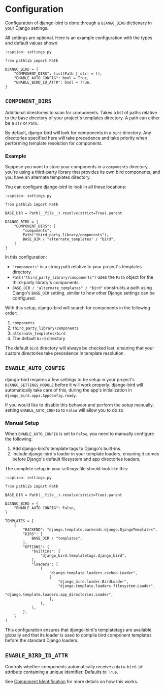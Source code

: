 # Configuration

Configuration of django-bird is done through a `DJANGO_BIRD` dictionary in your Django settings.

All settings are optional. Here is an example configuration with the types and default values shown:

```{code-block} python
:caption: settings.py

from pathlib import Path

DJANGO_BIRD = {
    "COMPONENT_DIRS": list[Path | str] = [],
    "ENABLE_AUTO_CONFIG": bool = True,
    "ENABLE_BIRD_ID_ATTR": bool = True,
}
```

## `COMPONENT_DIRS`

Additional directories to scan for components. Takes a list of paths relative to the base directory of your project's templates directory. A path can either be a `str` or `Path`.

By default, django-bird will look for components in a `bird` directory. Any directories specified here will take precedence and take priority when performing template resolution for components.

### Example

Suppose you want to store your components in a `components` directory, you're using a third-party library that provides its own bird components, and you have an alternate templates directory.

You can configure django-bird to look in all these locations:

```{code-block} python
:caption: settings.py

from pathlib import Path

BASE_DIR = Path(__file__).resolve(strict=True).parent

DJANGO_BIRD = {
    "COMPONENT_DIRS": [
        "components",
        Path("third_party_library/components"),
        BASE_DIR / "alternate_templates" / "bird",
    ]
}
```

In this configuration:

- `"components"` is a string path relative to your project's templates directory.
- `Path("third_party_library/components")` uses the `Path` object for the third-party library's components.
- `BASE_DIR / "alternate_templates" / "bird"` constructs a path using Django's `BASE_DIR` setting, similar to how other Django settings can be configured.

With this setup, django-bird will search for components in the following order:

1. `components`
2. `third_party_library/components`
3. `alternate_templates/bird`
4. The default `bird` directory

The default `bird` directory will always be checked last, ensuring that your custom directories take precedence in template resolution.

## `ENABLE_AUTO_CONFIG`

django-bird requires a few settings to be setup in your project's `DJANGO_SETTINGS_MODULE` before it will work properly. django-bird will automatically take care of this, during the app's initialization in `django_bird.apps.AppConfig.ready`.

If you would like to disable this behavior and perform the setup manually, setting `ENABLE_AUTO_CONFIG` to `False` will allow you to do so.

### Manual Setup

When `ENABLE_AUTO_CONFIG` is set to `False`, you need to manually configure the following:

1. Add django-bird's template tags to Django's built-ins.
2. Include django-bird's loader in your template loaders, ensuring it comes before Django's default filesystem and app directories loaders.

The complete setup in your settings file should look like this:

```{code-block} python
:caption: settings.py

from pathlib import Path

BASE_DIR = Path(__file__).resolve(strict=True).parent

DJANGO_BIRD = {
    "ENABLE_AUTO_CONFIG": False,
}

TEMPLATES = [
    {
        "BACKEND": "django.template.backends.django.DjangoTemplates",
        "DIRS": [
            BASE_DIR / "templates",
        ],
        "OPTIONS": {
            "builtins": [
                "django_bird.templatetags.django_bird",
            ],
            "loaders": [
                (
                    "django.template.loaders.cached.Loader",
                    [
                        "django_bird.loader.BirdLoader",
                        "django.template.loaders.filesystem.Loader",
                        "django.template.loaders.app_directories.Loader",
                    ],
                ),
            ],
        },
    }
]
```

This configuration ensures that django-bird's templatetags are available globally and that its loader is used to compile bird component templates before the standard Django loaders.

## `ENABLE_BIRD_ID_ATTR`

Controls whether components automatically receive a `data-bird-id` attribute containing a unique identifier. Defaults to `True`.

See [Component Identification](params.md#component-identification) for more details on how this works.
